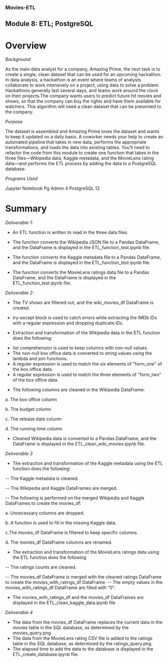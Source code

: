 ### Movies-ETL

## Module 8: ETL; PostgreSQL

# Overview

*Background* 

As the main data analyst for a company, Amazing Prime, the next task is to create a single, clean dataset that can be used for an upcoming hackathon. In data analysis, a hackathon is an event where teams of analysts collaborate to work intensively on a project, using data to solve a problem. Hackathons generally last several days, and teams work around the clock on their projects.The company wants users to predict future hit movies and shows, so that the company can buy the rights and have them available for watchers. This algorithm will need a clean dataset that can be presented to the company. 

*Purpose* 

The dataset is assembled and Amazing Prime loves the dataset and wants to keep it updated on a daily basis. A coworker needs your help to create an automated pipeline that takes in new data, performs the appropriate transformations, and loads the data into existing tables. You’ll need to refactor the code from this module to create one function that takes in the three files—Wikipedia data, Kaggle metadata, and the MovieLens rating data—and performs the ETL process by adding the data to a PostgreSQL database.

*Programs Used*

Jupyter Notebook
Pg Admin 4
PostgreSQL 12

# Summary 

*Deliverable 1:*

- An ETL function is written to read in the three data files.

- The function converts the Wikipedia JSON file to a Pandas DataFrame, and the DataFrame is displayed in the ETL_function_test.ipynb file.

- The function converts the Kaggle metadata file to a Pandas DataFrame, and the DataFrame is displayed in the ETL_function_test.ipynb file.

- The function converts the MovieLens ratings data file to a Pandas DataFrame, and the DataFrame is displayed in the ETL_function_test.ipynb file.

*Deliverable 2:*

- The TV shows are filtered out, and the wiki_movies_df DataFrame is created.

-  try-except block is used to catch errors while extracting the IMDb IDs with a regular expression and dropping duplicate IDs.

- Extraction and transformation of the Wikipedia data in the ETL function does the following:
* list comprehension is used to keep columns with non-null values. 
* The non-null box office data is converted to string values using the lambda and join functions.
* A regular expression is used to match the six elements of "form_one" of the box office data.
* A regular expression is used to match the three elements of "form_two" of the box office data.

- The following columns are cleaned in the Wikipedia DataFrame: 

 a. The box office column
 
 b. The budget column
 
 c. The release date column
 
 d. The running time column
 
- Cleaned Wikipedia data is converted to a Pandas DataFrame, and the DataFrame is displayed in the ETL_clean_wiki_movies.ipynb file. 

*Deliverable 3*

- The extraction and transformation of the Kaggle metadata using the ETL function does the following:

-- The Kaggle metadata is cleaned.

-- The Wikipedia and Kaggle DataFrames are merged. 

-- The following is performed on the merged Wikipedia and Kaggle DataFrames to create the movies_df:

a. Unnecessary columns are dropped.

b. A function is used to fill in the missing Kaggle data.

c.The movies_df DataFrame is filtered to keep specific columns.

d. The movies_df DataFrame columns are renamed.

- The extraction and transformation of the MovieLens ratings data using the ETL function does the following

-- The ratings counts are cleaned.

-- The movies_df DataFrame is merged with the cleaned ratings DataFrame to create the movies_with_ratings_df DataFrame.
-- The empty values in the movies_with_ratings_df DataFrame are filled with “0”. 

- The movies_with_ratings_df and the movies_df DataFrames are displayed in the ETL_clean_kaggle_data.ipynb file

*Deliverable 4*

- The data from the movies_df DataFrame replaces the current data in the movies table in the SQL database, as determined by the movies_query.png
- The data from the MovieLens rating CSV file is added to the ratings table in the SQL database, as determined by the ratings_query.png.
- The elapsed time to add the data to the database is displayed in the ETL_create_database.ipynb file.
